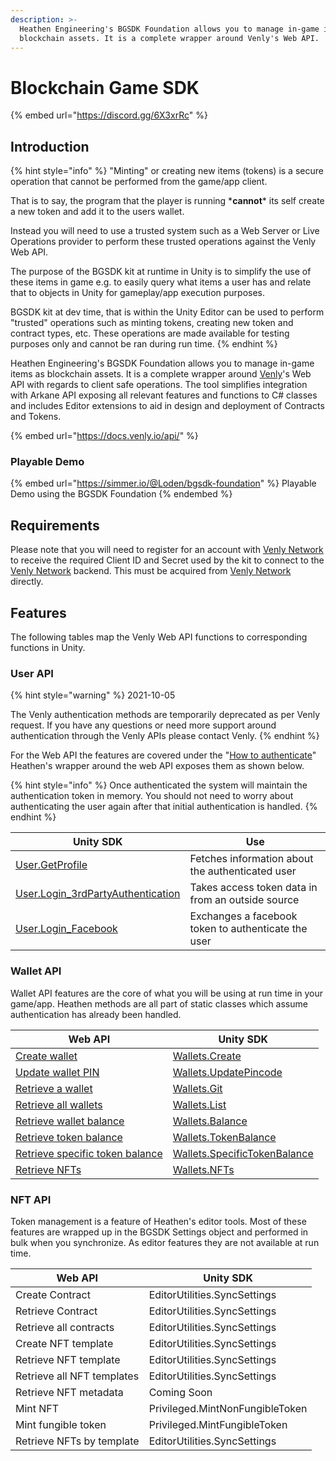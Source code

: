 ```yaml
---
description: >-
  Heathen Engineering's BGSDK Foundation allows you to manage in-game items as
  blockchain assets. It is a complete wrapper around Venly's Web API.
---
```


# Blockchain Game SDK

{% embed url="https://discord.gg/6X3xrRc" %}

## Introduction

{% hint style="info" %}
"Minting" or creating new items (tokens) is a secure operation that cannot be performed from the game/app client.&#x20;

That is to say, the program that the player is running \***cannot**\* its self create a new token and add it to the users wallet.&#x20;

Instead you will need to use a trusted system such as a Web Server or Live Operations provider to perform these trusted operations against the Venly Web API.

The purpose of the BGSDK kit at runtime in Unity is to simplify the use of these items in game e.g. to easily query what items a user has and relate that to objects in Unity for gameplay/app execution purposes.

BGSDK kit at dev time, that is within the Unity Editor can be used to perform "trusted" operations such as minting tokens, creating new token and contract types, etc. These operations are made available for testing purposes only and cannot be ran during run time.
{% endhint %}

Heathen Engineering's BGSDK Foundation allows you to manage in-game items as blockchain assets. It is a complete wrapper around [Venly](https://www.venly.io)'s Web API with regards to client safe operations. The tool simplifies integration with Arkane API exposing all relevant features and functions to C# classes and includes Editor extensions to aid in design and deployment of Contracts and Tokens.

{% embed url="https://docs.venly.io/api/" %}

### Playable Demo

{% embed url="https://simmer.io/@Loden/bgsdk-foundation" %}
Playable Demo using the BGSDK Foundation
{% endembed %}

## Requirements

Please note that you will need to register for an account with [Venly Network](https://www.venly.io) to receive the required Client ID and Secret used by the kit to connect to the [Venly Network](https://www.venly.io) backend. This must be acquired from [Venly Network](https://www.venly.io) directly.

## Features

The following tables map the Venly Web API functions to corresponding functions in Unity.

### User API

{% hint style="warning" %}
2021-10-05

The Venly authentication methods are temporarily deprecated as per Venly request. If you have any questions or need more support around authentication through the Venly APIs please contact Venly.
{% endhint %}

For the Web API the features are covered under the "[How to authenticate](https://docs.venly.io/api/authentication/authentication)" Heathen's wrapper around the web API exposes them as shown below.

{% hint style="info" %}
Once authenticated the system will maintain the authentication token in memory. You should not need to worry about authenticating the user again after that initial authentication is handled.
{% endhint %}

| Unity SDK                                                                        | Use                                                 |
| -------------------------------------------------------------------------------- | --------------------------------------------------- |
| [User.GetProfile](api/user.md#get-profile)                                       | Fetches information about the authenticated user    |
| [User.Login\_3rdPartyAuthentication](api/user.md#login-3rd-party-authentication) | Takes access token data in from an outside source   |
| [User.Login\_Facebook](api/user.md#login-facebook)                               | Exchanges a facebook token to authenticate the user |

### Wallet API

Wallet API features are the core of what you will be using at run time in your game/app. Heathen methods are all part of static classes which assume authentication has already been handled.&#x20;

| Web API                                                                                                      | Unity SDK                                                                                                         |
| ------------------------------------------------------------------------------------------------------------ | ----------------------------------------------------------------------------------------------------------------- |
| [Create wallet](https://docs.venly.io/api/api-products/wallet-api/create-wallet)                             | [Wallets.Create](https://kb.heathenengineering.com/assets/bgsdk/api/wallets#create)                               |
| [Update wallet PIN](https://docs.venly.io/api/api-products/wallet-api/update-pin)                            | [Wallets.UpdatePincode](api/wallets.md#update-pincode)                                                            |
| [Retrieve a wallet](https://docs.venly.io/api/api-products/wallet-api/get-wallet)                            | [Wallets.Git](api/wallets.md#get)                                                                                 |
| [Retrieve all wallets](https://docs.venly.io/api/api-products/wallet-api/untitled)                           | [Wallets.List](api/wallets.md#list)                                                                               |
| [Retrieve wallet balance](https://docs.venly.io/api/api-products/wallet-api/retrieve-wallet-balance)         | [Wallets.Balance](https://kb.heathenengineering.com/assets/bgsdk/api/wallets#balance)                             |
| [Retrieve token balance](https://docs.venly.io/api/api-products/wallet-api/retrieve-token-balances)          | [Wallets.TokenBalance](https://kb.heathenengineering.com/assets/bgsdk/api/wallets#token-balance)                  |
| [Retrieve specific token balance](https://docs.venly.io/api/api-products/wallet-api/retrieve-token-balances) | [Wallets.SpecificTokenBalance](https://kb.heathenengineering.com/assets/bgsdk/api/wallets#specific-token-balance) |
| [Retrieve NFTs](https://docs.venly.io/api/api-products/wallet-api/retrieve-non-fungible-tokens)              | [Wallets.NFTs](https://kb.heathenengineering.com/assets/bgsdk/api/wallets#nfts)                                   |

### NFT API

Token management is a feature of Heathen's editor tools. Most of these features are wrapped up in the BGSDK Settings object and performed in bulk when you synchronize. As editor features they are not available at run time.

| Web API                    | Unity SDK                       |
| -------------------------- | ------------------------------- |
| Create Contract            | EditorUtilities.SyncSettings    |
| Retrieve Contract          | EditorUtilities.SyncSettings    |
| Retrieve all contracts     | EditorUtilities.SyncSettings    |
| Create NFT template        | EditorUtilities.SyncSettings    |
| Retrieve NFT template      | EditorUtilities.SyncSettings    |
| Retrieve all NFT templates | EditorUtilities.SyncSettings    |
| Retrieve NFT metadata      | Coming Soon                     |
| Mint NFT                   | Privileged.MintNonFungibleToken |
| Mint fungible token        | Privileged.MintFungibleToken    |
| Retrieve NFTs by template  | EditorUtilities.SyncSettings    |
